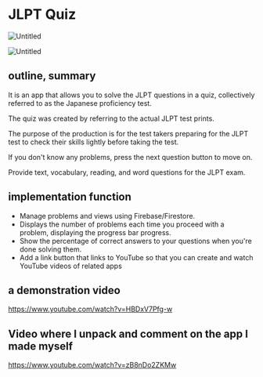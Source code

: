 # JLPT Quiz
![Untitled](https://prod-files-secure.s3.us-west-2.amazonaws.com/b194cc91-e78a-4f59-a6f6-72b7f57401c3/c63dc65e-3eef-4b36-b0af-158a4251009c/Untitled.png)

![Untitled](https://prod-files-secure.s3.us-west-2.amazonaws.com/b194cc91-e78a-4f59-a6f6-72b7f57401c3/2042210b-27dc-4d42-b7d5-eaa387641772/Untitled.png)

## outline, summary

It is an app that allows you to solve the JLPT questions in a quiz, collectively referred to as the Japanese proficiency test.

The quiz was created by referring to the actual JLPT test prints.

The purpose of the production is for the test takers preparing for the JLPT test to check their skills lightly before taking the test.

If you don't know any problems, press the next question button to move on.

Provide text, vocabulary, reading, and word questions for the JLPT exam.

## implementation function

- Manage problems and views using Firebase/Firestore.
- Displays the number of problems each time you proceed with a problem, displaying the progress bar progress.
- Show the percentage of correct answers to your questions when you're done solving them.
- Add a link button that links to YouTube so that you can create and watch YouTube videos of related apps

## a demonstration video

https://www.youtube.com/watch?v=HBDxV7Pfg-w

## Video where I unpack and comment on the app I made myself

https://www.youtube.com/watch?v=zB8nDo2ZKMw
